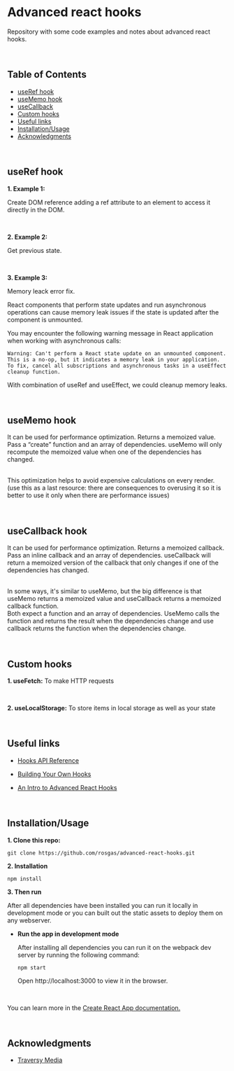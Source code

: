 # Advanced react hooks

Repository with some code examples and notes about advanced react hooks.

<br>

## Table of Contents

- <a href="#useRef">useRef hook</a>
- <a href="#useMemo">useMemo hook</a>
- <a href="#useCallback">useCallback</a>
- <a href="#custom-hooks">Custom hooks</a>
- <a href="#useful-links">Useful links</a>
- <a href="#setup-section">Installation/Usage</a>
- <a href="#acknowledgments-section">Acknowledgments</a>

<br>

<h2 id='useRef'>useRef hook</h2>

**1. Example 1:**

Create DOM reference adding a ref attribute to an element to access it directly in the DOM.

<br>

**2. Example 2:**

Get previous state.

<br>

**3. Example 3:**

Memory leack error fix.

React components that perform state updates and run asynchronous operations can cause memory leak issues if the state is updated after the component is unmounted.

You may encounter the following warning message in React application when working with asynchronous calls:

```
Warning: Can't perform a React state update on an unmounted component.
This is a no-op, but it indicates a memory leak in your application.
To fix, cancel all subscriptions and asynchronous tasks in a useEffect cleanup function.
```

With combination of useRef and useEffect, we could cleanup memory leaks.

<br>

<h2 id='useMemo'> useMemo hook </h2>
It can be used for performance optimization. Returns a memoized value.
<br>
Pass a “create” function and an array of dependencies. useMemo will only recompute the memoized value when one of the dependencies has changed.

<br>
<br>

This optimization helps to avoid expensive calculations on every render.
(use this as a last resource: there are consequences to overusing it so it is better to use it only when there are performance issues)

<br>

<h2 id='useCallback'> useCallback hook </h2>
It can be used for performance optimization. Returns a memoized callback. 
<br>
Pass an inline callback and an array of dependencies. useCallback will return a memoized version of the callback that only changes if one of the dependencies has changed.

<br>
<br>

In some ways, it's similar to useMemo, but the big difference is that useMemo returns a memoized value and useCallback returns a memoized callback function.
<br>
Both expect a function and an array of dependencies. UseMemo calls the function and returns the result when the dependencies change and use callback returns the function when the dependencies change.

<br>

<h2 id='custom-hooks'>Custom hooks</h2>

**1. useFetch:**
To make HTTP requests

<br>

**2. useLocalStorage:**
To store items in local storage as well as your state

<br>

<h2 id="useful-links">Useful links</h2>

- [Hooks API Reference](https://reactjs.org/docs/hooks-reference.html#usecallback)

- [Building Your Own Hooks](https://reactjs.org/docs/hooks-custom.html)

- [An Intro to Advanced React Hooks](https://medium.com/in-the-weeds/an-intro-to-advanced-react-hooks-a8af6397fe28)

<br>

<h2 id="setup-section">Installation/Usage</h2>

**1. Clone this repo:**

```
git clone https://github.com/rosgas/advanced-react-hooks.git
```

**2. Installation**

```
npm install
```

**3. Then run**

After all dependencies have been installed you can run it locally in development mode or you can built out the static assets to deploy them on any webserver.

- **Run the app in development mode**

  After installing all dependencies you can run it on the webpack dev server by running the following command:

  ```
  npm start
  ```

  Open http://localhost:3000 to view it in the browser.

<br>

You can learn more in the [Create React App documentation.](https://create-react-app.dev/docs/getting-started/)

<br>

<h2 id="acknowledgments-section">Acknowledgments</h2>

- [Traversy Media](https://www.traversymedia.com/)
